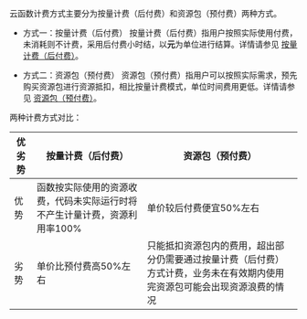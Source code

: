 云函数计费方式主要分为按量计费（后付费）和资源包（预付费）两种方式。

- 方式一：按量计费（后付费）
按量计费（后付费）指用户按照实际使用付费，未消耗则不计费，采用后付费小时结，以**元**为单位进行结算。详情请参见 [按量计费（后付费）](https://cloud.tencent.com/document/product/583/12284)。

- 方式二：资源包（预付费）
资源包（预付费）指用户可以按照实际需求，预先购买资源包进行资源抵扣，相比按量计费模式，单位时间费用更低。详情请参见 [资源包（预付费）](https://cloud.tencent.com/document/product/583/61679)。

两种计费方式对比：

|   优劣势   | 按量计费（后付费）                                                  | 资源包（预付费）                                                 |
| ---- | ------------------------------------------------------------ | ------------------------------------------------------------ |
| 优势 | 函数按实际使用的资源收费，代码未实际运行时将不产生计量计费，资源利用率100% | 单价较后付费便宜50%左右                                    |
| 劣势 | 单价比预付费高50%左右                                      | 只能抵扣资源包内的费用，超出部分仍需要通过按量计费（后付费）方式计费，业务未在有效期内使用完资源包可能会出现资源浪费的情况 |

